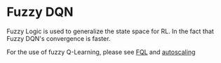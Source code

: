 # Fuzzy DQN
Fuzzy Logic is used to generalize the state space for RL.
In the fact that Fuzzy DQN's convergence is faster.

For the use of fuzzy Q-Learning, please see [FQL](https://github.com/doandongnguyen/FQL-Fuzzy-Q-Learning) and [autoscaling](https://github.com/doandongnguyen/autoscaling)
